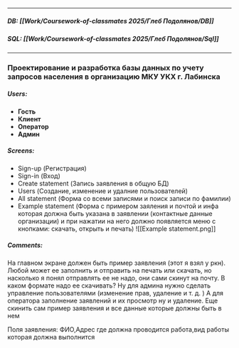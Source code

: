 
___
##### DB: [[Work/Coursework-of-classmates 2025/Глеб Подолянов/DB]]
##### SQL: [[Work/Coursework-of-classmates 2025/Глеб Подолянов/Sql]]
___
### Проектирование и разработка базы данных по учету запросов населения в организацию МКУ УКХ г. Лабинска
##### Users:
- **Гость**
- **Клиент**
- **Оператор**
- **Админ**
##### Screens:
- Sign-up (Регистрация)
- Sign-in (Вход)
- Create statement (Запись заявления в общую БД)
-  Users (Создание, изменение и удалние пользователей)
- All statement (Форма со всеми записями и поиск записи по фамилии)
- Example statement (Форма с примером заяления и почтой и инфа которая должна быть указана в заявлении (контактные данные организации) и при нажатии на него должно появляется меню с кнопками: скачать, открыть и печать) ![[Example statement.png]]

##### Comments:
На главном экране должен быть пример заявления (этот я взял у ркн). Любой может ее заполнить и отправить на печать или скачать, но насколько я понял отправлять ее не надо, они сами скинут на почту. В каком формате надо ее скачивать? Ну для админа нужно сделать управление пользователями (изменение прав, удаление и т. д. ) А для оператора заполнение заявлений и их просмотр ну и удаление. Еще скинить сам пример заявления и все данные которые должны быть в нем

Поля заявления: ФИО,Адрес где должна проводится работа,вид работы которая должна выполнится
